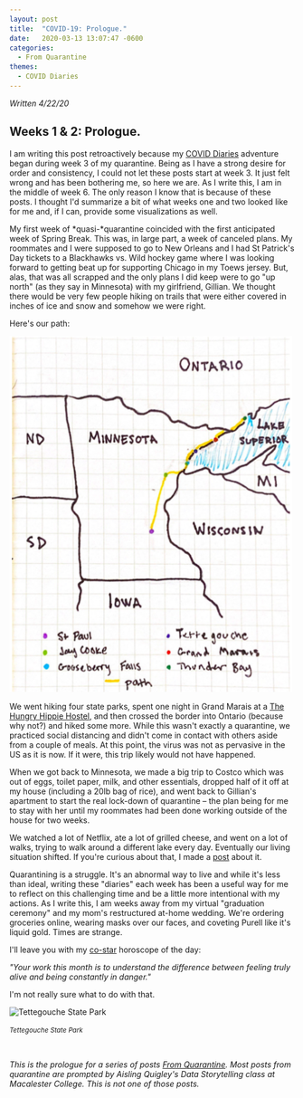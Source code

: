 ```yaml
---
layout: post
title:  "COVID-19: Prologue."
date:   2020-03-13 13:07:47 -0600
categories: 
  - From Quarantine
themes:
  - COVID Diaries
---
```


*Written 4/22/20*
## Weeks 1 & 2: Prologue.

I am writing this post retroactively because my [COVID Diaries](https://julietkelson.github.io/covid/) adventure began during week 3 of my quarantine. Being as I have a strong desire for order and consistency, I could not let these posts start at week 3.  It just felt wrong and has been bothering me, so here we are. As I write this, I am in the middle of week 6.  The only reason I know that is because of these posts.  I thought I'd summarize a bit of what weeks one and two looked like for me and, if I can, provide some visualizations as well.


My first week of *quasi-*quarantine coincided with the first anticipated week of Spring Break.  This was, in large part, a week of canceled plans.  My roommates and I were supposed to go to New Orleans and I had St Patrick's Day tickets to a Blackhawks vs. Wild hockey game where I was looking forward to getting beat up for supporting Chicago in my Toews jersey.  But, alas, that was all scrapped and the only plans I did keep were to go "up north" (as they say in Minnesota) with my girlfriend, Gillian. We thought there would be very few people hiking on trails that were either covered in inches of ice and snow and somehow we were right.

Here's our path:

<img src="/assets/images/upNorth.png" alt="up North" width="500"/>

We went hiking four state parks, spent one night in Grand Marais at a [The Hungry Hippie Hostel](hungryhippiehostel.com/the-hostel/), and then crossed the border into Ontario (because why not?) and hiked some more.  While this wasn't exactly a quarantine, we practiced social distancing and didn't come in contact with others aside from a couple of meals.  At this point, the virus was not as pervasive in the US as it is now.  If it were, this trip likely would not have happened.

When we got back to Minnesota, we made a big trip to Costco which was out of eggs, toilet paper, milk, and other essentials, dropped half of it off at my house (including a 20lb bag of rice), and went back to Gillian's apartment to start the real lock-down of quarantine – the plan being for me to stay with her until my roommates had been done working outside of the house for two weeks.

We watched a lot of Netflix, ate a lot of grilled cheese, and went on a lot of walks, trying to walk around a different lake every day.  Eventually our living situation shifted.  If you're curious about that, I made a [post](https://julietkelson.github.io/from%20quarantine/COVID-Social-Networks/) about it.

Quarantining is a struggle.  It's an abnormal way to live and while it's less than ideal, writing these "diaries" each week has been a useful way for me to reflect on this challenging time and be a little more intentional with my actions.  As I write this, I am weeks away from my virtual "graduation ceremony" and my mom's restructured at-home wedding.  We're ordering groceries online, wearing masks over our faces, and coveting Purell like it's liquid gold.  Times are strange.

I'll leave you with my [co-star](https://www.costarastrology.com/) horoscope of the day: 

*"Your work this month is to understand the difference between feeling truly alive and being constantly in danger."*

I'm not really sure what to do with that.

<img src="/assets/images/tettegouche.png" alt="Tettegouche State Park"/>

<small>*Tettegouche State Park*</small>


<br/>

*This is the prologue for a series of posts [From Quarantine](https://julietkelson.github.io/covid/).  Most posts from quarantine are prompted by Aisling Quigley's Data Storytelling class at Macalester College.  This is not one of those posts.*

